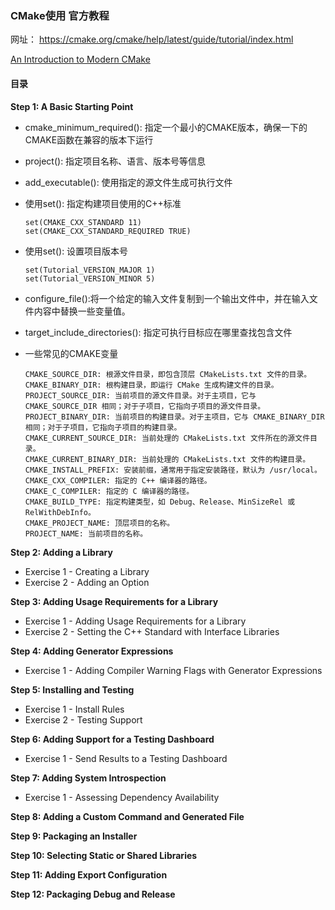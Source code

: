 ### CMake使用 官方教程

网址： https://cmake.org/cmake/help/latest/guide/tutorial/index.html


[An Introduction to Modern CMake](https://cliutils.gitlab.io/modern-cmake/)

#### 目录

**Step 1: A Basic Starting Point**

- cmake_minimum_required(): 指定一个最小的CMAKE版本，确保一下的CMAKE函数在兼容的版本下运行

- project(): 指定项目名称、语言、版本号等信息

- add_executable(): 使用指定的源文件生成可执行文件

- 使用set():  指定构建项目使用的C++标准
  ```
  set(CMAKE_CXX_STANDARD 11)
  set(CMAKE_CXX_STANDARD_REQUIRED TRUE)
  ```

- 使用set(): 设置项目版本号
  ```
  set(Tutorial_VERSION_MAJOR 1)
  set(Tutorial_VERSION_MINOR 5) 
  ```

- configure_file():将一个给定的输入文件复制到一个输出文件中，并在输入文件内容中替换一些变量值。

- target_include_directories(): 指定可执行目标应在哪里查找包含文件

- 一些常见的CMAKE变量
  ```
  CMAKE_SOURCE_DIR: 根源文件目录，即包含顶层 CMakeLists.txt 文件的目录。
  CMAKE_BINARY_DIR: 根构建目录，即运行 CMake 生成构建文件的目录。
  PROJECT_SOURCE_DIR: 当前项目的源文件目录。对于主项目，它与 CMAKE_SOURCE_DIR 相同；对于子项目，它指向子项目的源文件目录。
  PROJECT_BINARY_DIR: 当前项目的构建目录。对于主项目，它与 CMAKE_BINARY_DIR 相同；对于子项目，它指向子项目的构建目录。
  CMAKE_CURRENT_SOURCE_DIR: 当前处理的 CMakeLists.txt 文件所在的源文件目录。
  CMAKE_CURRENT_BINARY_DIR: 当前处理的 CMakeLists.txt 文件的构建目录。
  CMAKE_INSTALL_PREFIX: 安装前缀，通常用于指定安装路径，默认为 /usr/local。
  CMAKE_CXX_COMPILER: 指定的 C++ 编译器的路径。
  CMAKE_C_COMPILER: 指定的 C 编译器的路径。
  CMAKE_BUILD_TYPE: 指定构建类型，如 Debug、Release、MinSizeRel 或 RelWithDebInfo。
  CMAKE_PROJECT_NAME: 顶层项目的名称。
  PROJECT_NAME: 当前项目的名称。
  ```
**Step 2: Adding a Library**
  - Exercise 1 - Creating a Library
  - Exercise 2 - Adding an Option

**Step 3: Adding Usage Requirements for a Library**
  - Exercise 1 - Adding Usage Requirements for a Library
  - Exercise 2 - Setting the C++ Standard with Interface Libraries

**Step 4: Adding Generator Expressions**
  - Exercise 1 - Adding Compiler Warning Flags with Generator Expressions

**Step 5: Installing and Testing**
  - Exercise 1 - Install Rules
  - Exercise 2 - Testing Support

**Step 6: Adding Support for a Testing Dashboard**
  - Exercise 1 - Send Results to a Testing Dashboard

**Step 7: Adding System Introspection**
  - Exercise 1 - Assessing Dependency Availability

**Step 8: Adding a Custom Command and Generated File**

**Step 9: Packaging an Installer**

**Step 10: Selecting Static or Shared Libraries**

**Step 11: Adding Export Configuration**

**Step 12: Packaging Debug and Release**

